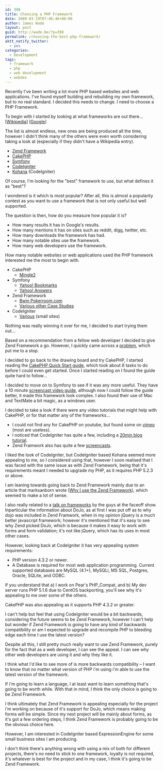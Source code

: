 ```yaml
---
id: 398
title: Choosing a PHP Framework
date: 2009-03-19T07:46:46+00:00
author: James Wade
layout: post
guid: http://wade.be/?p=398
permalink: /choosing-the-best-php-framework/
aktt_notify_twitter:
  - yes
categories:
  - Development
tags:
  - framework
  - php
  - web development
  - webdev
---
```

<p class="lead">
  Recently I've been writing a lot more PHP based websites and web applications. I've found myself building and rebuilding my own framework, but to no real standard. I decided this needs to change. I need to choose a PHP Framework.
</p>

<!--more-->

To begin with I started by looking at what frameworks are out there&#8230; [[Wikipedia](http://en.wikipedia.org/wiki/List_of_web_application_frameworks)] [[Google](http://www.google.com/search?q=php+frameworks)]

The list is almost endless, new ones are being produced all the time, however I didn't think many of the others were even worth considering taking a look at (especially if they didn't have a Wikipedia entry).

  * [Zend Framework](http://framework.zend.com/)
  * [CakePHP](http://www.cakephp.org/)
  * [Symfony](http://www.symfony-project.org/)
  * [CodeIgniter](http://codeigniter.com/)
  * [Kohana](http://kohanaphp.com/) (CodeIgniter)

Of course, I'm looking for the "best" framework to use, but what defines it as "best"?

I wondered is it which is most popular? After all, this is almost a popularity contest as you want to use a framework that is not only useful but well supported.

The question is then, how do you measure how popular it is?

  * How many results it has in Google's results.
  * How many mentions it has on sites such as reddit, digg, twitter, etc.
  * How many downloads the framework has had.
  * How many notable sites use the framework.
  * How many web developers use the framework.

How many notable websites or web applications used the PHP framework interested me the most to begin with.

  * CakePHP 
      * [Mingle2](http://bakery.cakephp.org/articles/view/how-i-built-a-web-2-0-dating-site-in-66-5-hours)
  * Symfony 
      * [Yahoo! Bookmarks](http://www.symfony-project.org/blog//2006/10/28/yahoo-bookmarks-uses-symfony)
      * [Yahoo! Answers](http://www.symfony-project.org/blog/2008/05/08/yahoo-answers-powered-by-symfony)
  * Zend Framework 
      * [Bwin Pokerroom.com](http://framework.zend.com/casestudies/ZFCaseStudy-bwin.pdf)
      * [Various other Case Studies](http://framework.zend.com/about/casestudies)
  * CodeIgniter 
      * [Various](http://codeigniter.com/projects/) (small sites)

Nothing was really winning it over for me, I decided to start trying them out&#8230;

Based on a recommendation from a fellow web developer I decided to give Zend Framework a go. However, I quickly came across a [problem](http://framework.zend.com/issues/browse/ZF-5883), which put me to a stop.

I decided to go back to the drawing board and try CakePHP, I started reading the [CakePHP Quick Start guide](http://book.cakephp.org/view/326/the-cake-blog-tutorial), which took about 8 tasks to do before I could even get started. Once I started reading on I found the guide quite hard to follow&#8230;

I decided to move on to Symfony to see if it was any more useful. They have a 10 minute [screencast video guide](http://www.symfony-project.org/screencast/cart), although now I could follow the guide better, it made this framework look complex. I also found their use of Mac and TextMate a bit magic, as a windows user.

I decided to take a look if there were any video tutorials that might help with CakePHP, or for that matter any of the frameworks&#8230;

  * I could not find any for CakePHP on youtube, but found some on [vimeo](http://www.vimeo.com/videos/search:cakephp) (most are useless).
  * I noticed that CodeIgniter has quite a few, including a [20min blog tutorial](http://codeigniter.com/tutorials/watch/blog/).
  * Zend Framwork also has quite a few [screencasts](http://framework.zend.com/docs/screencasts).

I liked the look of CodeIgniter, but CodeIgniter based Kohana seemed more appealing to me, so I considered using that, however I soon realised that I was faced with the same issue as with Zend Framework, being that it's requirements meant I needed to upgrade my PHP, as it requires PHP 5.2.3 or above.

I am leaning towards going back to Zend Framework mainly due to an article that marksanborn wrote ([Why I use the Zend Framework](http://www.marksanborn.net/php/why-i-use-the-zend-framework/)), which seemed to make a lot of sense.

I also really related to a [talk on frameworks](http://faceoffshow.com/2009/02/04/episode-1-frameworks/) by the guys at the faceoff show. Inparticular the information about DoJo, as at first I was put off as to why dojo was included in Zend Framwork, when in my opinion jQuery is a much better javascript framework; however it's mentioned that it's easy to see why Zend picked DoJo, which is because it makes it easy to work with forms and form validation; it's not like jQuery, which has its uses in most other cases.

However, looking back at CodeIgniter it has very appealing system requirements:

  * PHP version 4.3.2 or newer.
  * A Database is required for most web application programming. Current supported databases are MySQL (4.1+), MySQLi, MS SQL, Postgres, Oracle, SQLite, and ODBC.

If you understand that a) I work on Pear's PHP_Compat, and b) My dev server runs PHP 5.1.6 due to CentOS backporting, you'll see why it's appealing to me over some of the others.

CakePHP was also appealing as it supports PHP 4.3.2 or greater.

I can't help but feel that using CodeIgniter would be a bit backwards, considering the future seems to be Zend Framework, however I can't help but wonder if Zend Framework is going to have any kind of backwards compatibility or am I expected to upgrade and recompile PHP to bleeding edge each time I use the latest version?

Despite all this, I still pretty much really want to use Zend Framework, purely for the fact that as a web developer, I can see the appeal. I can see why other web developers are using it and why they like it.

I think what I'd like to see more of is more backwards compatibility &#8211; I want to know that no matter what version of PHP i'm using i'm able to use the latest version of the framework.

If i'm going to learn a language, I at least want to learn something that's going to be worth while. With that in mind, I think the only choice is going to be Zend Framework.

I think ultimately that Zend Framework is appealing especially for the project i'm working on because of it's support for DoJo, which means making forms will be simple. Since my next project will be mainly about forms, as it's got a few ordering steps, I think Zend Framework is probably going to be the obvious choice here.

However, I am interested in CodeIgniter based ExpressionEngine for some small business sites I am producing.

I don't think there's anything wrong with using a mix of both for different projects, there's no need to stick to one framework, loyalty is not required, it's whatever is best for the project and in my case, I think it's going to be Zend Framework.